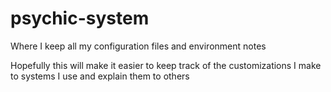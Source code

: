 # psychic-system
Where I keep all my configuration files and environment notes

Hopefully this will make it easier to keep track of the customizations I make to systems I use and explain them to others
